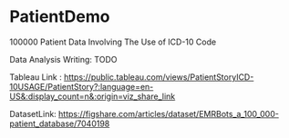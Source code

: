 # PatientDemo

100000 Patient Data Involving The Use of ICD-10 Code



Data Analysis Writing: TODO



Tableau Link : https://public.tableau.com/views/PatientStoryICD-10USAGE/PatientStory?:language=en-US&:display_count=n&:origin=viz_share_link



DatasetLink: https://figshare.com/articles/dataset/EMRBots_a_100_000-patient_database/7040198
